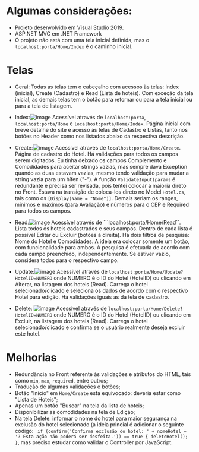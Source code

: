 # Algumas considerações:

* Projeto desenvolvido em Visual Studio 2019.
* ASP.NET MVC em .NET Framework
* O projeto não está com uma tela inicial definida, mas o ```localhost:porta/Home/Index``` é o caminho inicial.

# Telas
* Geral: Todas as telas tem o cabeçalho com acessos às telas: Index (inicial), Create (Cadastro) e Read (Lista de hoteis). Com exceção da tela inicial, as demais telas tem o botão para retornar ou para a tela inicial ou para a tela de listagem.

* Index:![image](https://user-images.githubusercontent.com/47607259/131123021-9a4acf09-d873-4939-9f87-b7e4e2ba3063.png)
Acessível através de ```localhost:porta```, ```localhost:porta/Home``` e ```localhost:porta/Home/Index```.
Página inicial com breve detalhe do site e acesso às telas de Cadastro e Listas, tanto nos botões no Header como nos listados abaixo da respectiva descrição.

* Create:![image](https://user-images.githubusercontent.com/47607259/131123331-abfe4a07-dde6-4eec-a581-58826a406e03.png)
Acessível através de ```localhost:porta/Home/Create```.
Página de cadastro do Hotel. Há validações para todos os campos serem digitados. Eu tinha deixado os campos Complemento e Comodidades para aceitar strings vazias, mas sempre dava Exception quando as duas estavam vazias, mesmo tendo validação para mudar a string vazia para um hífen ("-"). A função ```ValidateInput(params``` é redundante e precisa ser revisada, pois tentei colocar a maioria direto no Front. Estava na transição de coloca-los direto no Model ```Hotel.cs```, tais como os ```[Display(Name = "Nome")]```. Demais seriam os ranges, mínimos e máximos (para Avaliação) e números para o CEP e Required para todos os campos.

* Read:![image](https://user-images.githubusercontent.com/47607259/131124736-69c57cc6-0d3f-4c84-b6cf-e9c01a489c08.png)
Acessível através de ```localhost:porta/Home/Read``.
Lista todos os hoteis cadastrados e seus campos. Dentro de cada lista é possível Editar ou Excluir (botões à direita).
Há dois filtros de pesquisa: Nome do Hotel e Comodidades. A ideia era colocar somente um botão, com funcionalidade para ambos. A pesquisa é efetuada de acordo com cada campo preenchido, independentemente. Se estiver vazio, considera todos para o respectivo campo.

* Update:![image](https://user-images.githubusercontent.com/47607259/131125113-0b60e4ef-3fb2-4813-95fa-df375a346462.png)
Acessível através de ```localhost:porta/Home/Update?HotelID=NUMERO``` onde NUMERO é o ID do Hotel (HotelID) ou clicando em Alterar, na listagem dos hoteis (Read).
Carrega o hotel selecionado/clicado e seleciona os dados de acordo com o respectivo Hotel para edição. Há validações iguais as da tela de cadastro.

* Delete: ![image](https://user-images.githubusercontent.com/47607259/131125454-9c19b6d5-dc2a-4f68-add0-357083cb28a3.png)
Acessível através de ```localhost:porta/Home/Delete?HotelID=NUMERO``` onde NUMERO é o ID do Hotel (HotelID) ou clicando em Excluir, na listagem dos hoteis (Read).
Carrega o hotel selecionado/clicado e confirma se o usuário realmente deseja excluir este hotel.


# Melhorias

* Redundância no Front referente às validações e atributos do HTML, tais como ```min```, ```max```,  ```required```, entre outros;
* Tradução de algumas validações e botões;
* Botão "Início" em ```Home/Create``` está equivocado: deveria estar como "Lista de Hoteis";
* Apenas um botão "Buscar" na tela da lista de hoteis;
* Disponibilizar as comodidades na tela de Edição;
* Na tela Delete: informar o nome do hotel para maior segurança na exclusão do hotel selecionado (a ideia princial é adicionar o seguinte código: ``` if (confirm('Confirma exclusão do hotel: ' + nomeHotel + '? Esta ação não poderá ser desfeita.')) == true { deleteHotel(); }```, mas preciso estudar como validar o Controller por JavaScript.
